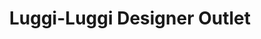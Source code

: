 ---
title: "Luggi-Luggi Designer Outlet"
url: /dresden/luggi-luggi-designer-outlet/
shop: Kleidung
---